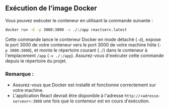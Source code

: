 ## Exécution de l'image Docker

Vous pouvez exécuter le conteneur en utilisant la commande suivante :

```bash
docker run -d -p 3000:3000 -v ./:/app reactserv.latest
```

Cette commande lance le conteneur Docker en mode détaché (`-d`), expose le port 3000 de votre conteneur vers le port 3000 de votre machine hôte (`-p 3000:3000`), et monte le répertoire courant (`./`) dans le conteneur à l'emplacement `/app` (`-v ./:/app`). Assurez-vous d'exécuter cette commande depuis le répertoire du projet.

### Remarque :
- Assurez-vous que Docker est installé et fonctionne correctement sur votre machine.
- L'application React devrait être disponible à l'adresse `http://<adresse-serveur>:3000` une fois que le conteneur est en cours d'exécution.
